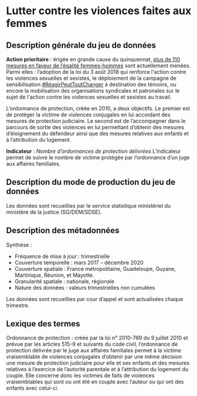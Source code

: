 # Lutter contre les violences faites aux femmes
## Description générale du jeu de données 
**Action prioritaire** : érigée en grande cause du quinquennat, [plus de 110 mesures en faveur de l’égalité femmes-hommes](https://www.gouvernement.fr/egalite-femmeshommes-un-an-apres-le-lancement-de-la-grande-cause-ou-en-sommes-nous) sont actuellement menées. Parmi elles : l’adoption de la loi du 3 août 2018 qui renforce l'action contre les violences sexuelles et sexistes, le déploiement de la campagne de sensibilisation [#RéagirPeutToutChanger](https://www.youtube.com/playlist?list=PLCm-8ROSSc7BJz2hPIK8lB6QGPHtGCC2f) à destination des témoins, ou encore la mobilisation des organisations syndicales et patronales sur le sujet de l'action contre les violences sexuelles et sexistes au travail. 

L’ordonnance de protection, créée en 2010, a deux objectifs. Le premier est de protéger la victime de violences conjugales en lui accordant des mesures de protection judiciaire. Le second est de l’accompagner dans le parcours de sortie des violences en lui permettant d’obtenir des mesures d’éloignement du défendeur ainsi que des mesures relatives aux enfants et à l’attribution du logement. 

**Indicateur** : *Nombre d’ordonnances de protection délivrées*
L’indicateur permet de suivre le nombre de victime protégée par l’ordonnance d’un juge aux affaires familiales.

## Description du mode de production du jeu de données 
Les données sont recueillies par le service statistique ministériel du ministère de la justice (SG/DEM/SDSE).

## Description des métadonnées 
Synthèse :
-	Fréquence de mise à jour : trimestrielle 
-	Couverture temporelle :  mars 2017 – décembre 2020
-	Couverture spatiale : France métropolitaine, Guadeloupe, Guyane, Martinique, Réunion, et Mayotte.
-	Granularité spatiale : nationale, régionale
-	Nature des données : valeurs trimestrielles non cumulées

Les données sont recueillies par cour d’appel et sont actualisées chaque trimestre.

## Lexique des termes 
Ordonnance de protection : créée par la loi n° 2010-769 du 9 juillet 2010 et prévue par les articles 515-9 et suivants du code civil, l’ordonnance de protection délivrée par le juge aux affaires familiales permet à la victime vraisemblable de violences conjugales d’obtenir par une même décision une mesure de protection judiciaire pour elle et ses enfants et des mesures relatives à l’exercice de l’autorité parentale et à l’attribution du logement du couple. Elle concerne donc les victimes de faits de violences vraisemblables qui sont ou ont été en couple avec l’auteur ou qui ont des enfants avec celui-ci.